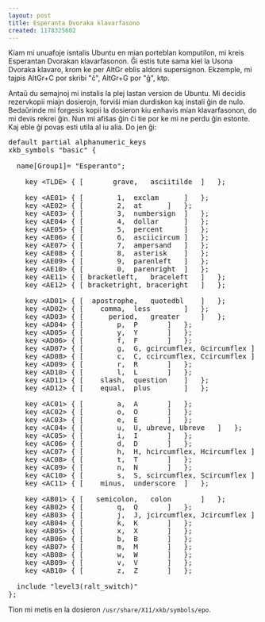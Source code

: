 ```yaml
---
layout: post
title: Esperanta Dvoraka klavarfasono
created: 1178325602
---
```

<p>Kiam mi unuafoje isntalis Ubuntu en mian porteblan komputilon, mi kreis Esperantan Dvorakan klavarfasonon.  Ĝi estis tute sama kiel la Usona Dvoraka klavaro, krom ke per AltGr eblis aldoni supersignon.  Ekzemple, mi tajpis AltGr+C por skribi "ĉ", AltGr+G por "ĝ", ktp.<p>

<p>Antaŭ du semajnoj mi instalis la plej lastan version de Ubuntu.  Mi decidis rezervkopii miajn dosierojn, forviŝi mian durdiskon kaj instali ĝin de nulo.  Bedaŭrinde mi forgesis kopii la dosieron kiu enhavis mian klavarfasonon, do mi devis rekrei ĝin.  Nun mi afiŝas ĝin ĉi tie por ke mi ne perdu ĝin estonte.  Kaj eble ĝi povas esti utila al iu alia.  Do jen ĝi:</p>

<pre>default partial alphanumeric_keys
xkb_symbols "basic" {

  name[Group1]= "Esperanto";

    key &lt;TLDE&gt; { [       grave,	asciitilde	]	};

    key &lt;AE01&gt; { [	    1,	exclam 		]	};
    key &lt;AE02&gt; { [	    2,	at		]	};
    key &lt;AE03&gt; { [	    3,	numbersign	]	};
    key &lt;AE04&gt; { [	    4,	dollar		]	};
    key &lt;AE05&gt; { [	    5,	percent		]	};
    key &lt;AE06&gt; { [	    6,	asciicircum	]	};
    key &lt;AE07&gt; { [	    7,	ampersand	]	};
    key &lt;AE08&gt; { [	    8,	asterisk	]	};
    key &lt;AE09&gt; { [	    9,	parenleft	]	};
    key &lt;AE10&gt; { [	    0,	parenright	]	};
    key &lt;AE11&gt; { [ bracketleft,	braceleft	]	};
    key &lt;AE12&gt; { [ bracketright, braceright	]	};

    key &lt;AD01&gt; { [  apostrophe,	quotedbl	]	};
    key &lt;AD02&gt; { [	comma,	less		]	};
    key &lt;AD03&gt; { [      period,	greater		]	};
    key &lt;AD04&gt; { [	    p,	P		]	};
    key &lt;AD05&gt; { [	    y,	Y		]	};
    key &lt;AD06&gt; { [	    f,	F		]	};
    key &lt;AD07&gt; { [	    g,	G, gcircumflex, Gcircumflex	]	};
    key &lt;AD08&gt; { [	    c,	C, ccircumflex, Ccircumflex	]	};
    key &lt;AD09&gt; { [	    r,	R		]	};
    key &lt;AD10&gt; { [	    l,	L		]	};
    key &lt;AD11&gt; { [	slash,	question	]	};
    key &lt;AD12&gt; { [	equal,	plus		]	};

    key &lt;AC01&gt; { [	    a,	A 		]	};
    key &lt;AC02&gt; { [	    o,	O		]	};
    key &lt;AC03&gt; { [	    e,	E		]	};
    key &lt;AC04&gt; { [	    u,	U, ubreve, Ubreve	]	};
    key &lt;AC05&gt; { [	    i,	I		]	};
    key &lt;AC06&gt; { [	    d,	D		]	};
    key &lt;AC07&gt; { [	    h,	H, hcircumflex, Hcircumflex	]	};
    key &lt;AC08&gt; { [	    t,	T		]	};
    key &lt;AC09&gt; { [	    n,	N		]	};
    key &lt;AC10&gt; { [	    s,	S, scircumflex, Scircumflex	]	};
    key &lt;AC11&gt; { [	minus,	underscore	]	};

    key &lt;AB01&gt; { [   semicolon,	colon		]	};
    key &lt;AB02&gt; { [	    q,	Q		]	};
    key &lt;AB03&gt; { [	    j,	J, jcircumflex, Jcircumflex	]	};
    key &lt;AB04&gt; { [	    k,	K		]	};
    key &lt;AB05&gt; { [	    x,	X		]	};
    key &lt;AB06&gt; { [	    b,	B		]	};
    key &lt;AB07&gt; { [	    m,	M		]	};
    key &lt;AB08&gt; { [	    w,	W		]	};
    key &lt;AB09&gt; { [	    v,	V		]	};
    key &lt;AB10&gt; { [	    z,	Z		]	};

  include "level3(ralt_switch)"
};</pre>

<p>Tion mi metis en la dosieron <code>/usr/share/X11/xkb/symbols/epo</code>.</p>
